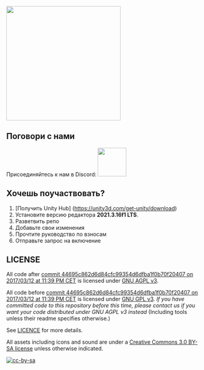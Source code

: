 [<img src="https://user-images.githubusercontent.com/7613738/35184899-b6a0aa8e-fdfb-11e7-91a8-bad8f19937b4.jpg" width="300">](http://store.steampowered.com/app/801140/Unitystation/)

## Поговори с нами
Присоединяйтесь к нам в Discord:
[<img src="https://www.seoclerk.com/pics/want57772-1PlHGI1515438378.png" width="75">](https://discord.gg/bZvQEQu4t2)

## Хочешь поучаствовать?

1. [Получить Unity Hub] (https://unity3d.com/get-unity/download)
2. Установите версию редактора **2021.3.16f1 LTS**.
3. Разветвить репо
4. Добавьте свои изменения
5. Прочтите руководство по взносам
6. Отправьте запрос на включение

## LICENSE

All code after [commit 44695c862d6d84cfc99354d6dfba1f0b70f20407 on 2017/03/12 at 11:39 PM CET](https://github.com/unitystation/unitystation/commit/44695c862d6d84cfc99354d6dfba1f0b70f20407) is licensed under [GNU AGPL v3](https://www.gnu.org/licenses/agpl-3.0.html).

All code before [commit 44695c862d6d84cfc99354d6dfba1f0b70f20407 on 2017/03/12 at 11:39 PM CET](https://github.com/unitystation/unitystation/commit/44695c862d6d84cfc99354d6dfba1f0b70f20407) is licensed under [GNU GPL v3](https://www.gnu.org/licenses/gpl-3.0.html).
_If you have committed code to this repository before this time, please contact us if you want your code distributed under GNU AGPL v3 instead_
(Including tools unless their readme specifies otherwise.)

See [LICENCE](https://github.com/unitystation/unitystation/blob/develop/LICENSE) for more details.  

All assets including icons and sound are under a [Creative Commons 3.0 BY-SA license](https://creativecommons.org/licenses/by-sa/3.0/) unless otherwise indicated.

[![cc-by-sa](https://img.shields.io/badge/License-CC%20BY--SA%203.0-green.svg)](https://creativecommons.org/licenses/by-sa/3.0/)
